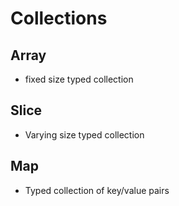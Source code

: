 # Collections
## Array
- fixed size typed collection
## Slice
- Varying size typed collection
## Map
- Typed collection of key/value pairs